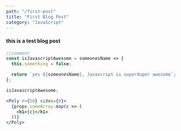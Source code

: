 ```yaml
---
path: "/first-post"
title: "First Blog Post"
category: "JavaScript"
---
```


#### this is a test blog post

```javascript
//comment
const isJavascriptAwesome = someonesName => {
  this.something = false;

  return `yes ${someonesName}, Javascript is superduper awesome`;
};

isJavascriptAwesome;
```

```jsx
<Poly r={50} sides={8}>
  {props.someArray.map(c => (
    <h1>{c}</h1>
  ))}
</Poly>
```
